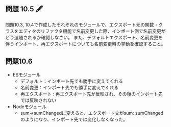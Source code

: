## 問題 10.5 🖋️

問題10.3, 10.4で作成したそれぞれのモジュールで、エクスポート元の関数・クラスをエディタのリファクタ機能で名前変更した際、インポート側で名前変更がどう追随されるか確認しなさい。
また、デフォルトエクスポート、名前変更を伴うインポート、再エクスポートについても名前変更時の挙動を確認すること。

## 問題10.6
- ESモジュール
    - デフォルト：インポート先でも勝手に変えてくれる
    - 名前変更：インポート先でも勝手に変えてくれる
    - 再エクスポート : 再エクスポート先が反映され、その後のインポート先では反映されない
- Nodeモジュール
    - sum→sumChangedに変えると、エクスポート文がsum: sumChangedのようになり、インポート先では変化しなくなった。